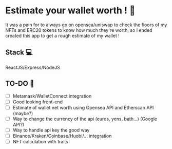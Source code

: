 # Estimate your wallet worth ! 💸 
It was a pain for to always go on opensea/uniswap to check the floors of my NFTs and ERC20 tokens to know how much they're worth, so I ended created this app to get a rough estimate of my wallet !

## Stack 💻
ReactJS/Express/NodeJS

## TO-DO 📝
- [ ] Metamask/WalletConnect integration
- [ ] Good looking front-end
- [ ] Estimate of wallet net worth using Opensea API and Etherscan API (maybe?)
- [ ] Way to change the currency of the api (euros, yens, bath...) (Google API?)
- [ ] Way to handle api key the good way
- [ ] Binance/Kraken/Coinbase/Huobi/... integration
- [ ] NFT calculation with traits
